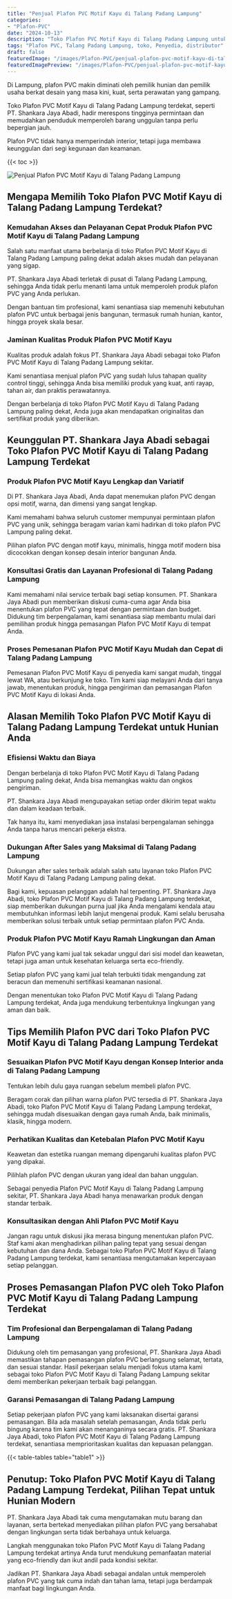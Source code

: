```yaml
---
title: "Penjual Plafon PVC Motif Kayu di Talang Padang Lampung"
categories:
- "Plafon-PVC"
date: "2024-10-13"
description: "Toko Plafon PVC Motif Kayu di Talang Padang Lampung untuk tempat tinggal, perkantoran, dan toko. Produk unggulan, pilihan motif, pilihan warna elegan, beserta jasa pemasangan oleh tim ahli serta garansi resmi!|Jasa distribusi Plafon PVC Motif Kayu di Talang Padang Lampung untuk keperluan tempat tinggal, office, maupun ritel, beserta plafon berkualitas dan pemasangan oleh teknisi profesional dan kepastian resmi.|Pilihan Plafon PVC Motif Kayu di Talang Padang Lampung yang terbukti untuk rumah, kantor, serta ritel, bersama material berkualitas dan penempatan dikerjakan oleh tenaga ahli ahli dan kepastian resmi.|Penjualan Plafon PVC Motif Kayu di Talang Padang Lampung untuk rumah, office, serta toko, beserta plafon terbaik dan penempatan oleh tim profesional, disertai beserta jaminan resmi.}"
tags: "Plafon PVC, Talang Padang Lampung, toko, Penyedia, distributor"
draft: false
featuredImage: "/images/Plafon-PVC/penjual-plafon-pvc-motif-kayu-di-talang-padang-lampung.png"
featuredImagePreview: "/images/Plafon-PVC/penjual-plafon-pvc-motif-kayu-di-talang-padang-lampung.png"
---
```


Di Lampung, plafon PVC makin diminati oleh pemilik hunian dan pemilik usaha berkat desain yang masa kini, kuat, serta perawatan yang gampang.

Toko Plafon PVC Motif Kayu di Talang Padang Lampung terdekat, seperti PT. Shankara Jaya Abadi, hadir merespons tingginya permintaan dan memudahkan penduduk memperoleh barang unggulan tanpa perlu bepergian jauh.

Plafon PVC tidak hanya memperindah interior, tetapi juga membawa keunggulan dari segi kegunaan dan keamanan.

{{< toc >}}

![Penjual Plafon PVC Motif Kayu di Talang Padang Lampung](/images/Plafon-PVC/Penjual-Plafon-PVC-Motif-Kayu-di-Talang-Padang-Lampung.png)

## Mengapa Memilih Toko Plafon PVC Motif Kayu di Talang Padang Lampung Terdekat?

### Kemudahan Akses dan Pelayanan Cepat Produk Plafon PVC Motif Kayu di Talang Padang Lampung

Salah satu manfaat utama berbelanja di toko Plafon PVC Motif Kayu di Talang Padang Lampung paling dekat adalah akses mudah dan pelayanan yang sigap.

PT. Shankara Jaya Abadi terletak di pusat di Talang Padang Lampung, sehingga Anda tidak perlu menanti lama untuk memperoleh produk plafon PVC yang Anda perlukan.

Dengan bantuan tim profesional, kami senantiasa siap memenuhi kebutuhan plafon PVC untuk berbagai jenis bangunan, termasuk rumah hunian, kantor, hingga proyek skala besar.

### Jaminan Kualitas Produk Plafon PVC Motif Kayu

Kualitas produk adalah fokus PT. Shankara Jaya Abadi sebagai toko Plafon PVC Motif Kayu di Talang Padang Lampung sekitar.

Kami senantiasa menjual plafon PVC yang sudah lulus tahapan quality control tinggi, sehingga Anda bisa memiliki produk yang kuat, anti rayap, tahan air, dan praktis perawatannya.

Dengan berbelanja di toko Plafon PVC Motif Kayu di Talang Padang Lampung paling dekat, Anda juga akan mendapatkan originalitas dan sertifikat produk yang diberikan.

## Keunggulan PT. Shankara Jaya Abadi sebagai Toko Plafon PVC Motif Kayu di Talang Padang Lampung Terdekat

### Produk Plafon PVC Motif Kayu Lengkap dan Variatif

Di PT. Shankara Jaya Abadi, Anda dapat menemukan plafon PVC dengan opsi motif, warna, dan dimensi yang sangat lengkap.

Kami memahami bahwa seluruh customer mempunyai permintaan plafon PVC yang unik, sehingga beragam varian kami hadirkan di toko plafon PVC Lampung paling dekat.

Pilihan plafon PVC dengan motif kayu, minimalis, hingga motif modern bisa dicocokkan dengan konsep desain interior bangunan Anda.

### Konsultasi Gratis dan Layanan Profesional di Talang Padang Lampung

Kami memahami nilai service terbaik bagi setiap konsumen. PT. Shankara Jaya Abadi pun memberikan diskusi cuma-cuma agar Anda bisa menentukan plafon PVC yang tepat dengan permintaan dan budget. Didukung tim berpengalaman, kami senantiasa siap membantu mulai dari pemilihan produk hingga pemasangan Plafon PVC Motif Kayu di tempat Anda.

### Proses Pemesanan Plafon PVC Motif Kayu Mudah dan Cepat di Talang Padang Lampung

Pemesanan Plafon PVC Motif Kayu di penyedia kami sangat mudah, tinggal lewat WA, atau berkunjung ke toko. Tim kami siap melayani Anda dari tanya jawab, menentukan produk, hingga pengiriman dan pemasangan Plafon PVC Motif Kayu di lokasi Anda.

## Alasan Memilih Toko Plafon PVC Motif Kayu di Talang Padang Lampung Terdekat untuk Hunian Anda

### Efisiensi Waktu dan Biaya

Dengan berbelanja di toko Plafon PVC Motif Kayu di Talang Padang Lampung paling dekat, Anda bisa memangkas waktu dan ongkos pengiriman.

PT. Shankara Jaya Abadi mengupayakan setiap order dikirim tepat waktu dan dalam keadaan terbaik.

Tak hanya itu, kami menyediakan jasa instalasi berpengalaman sehingga Anda tanpa harus mencari pekerja ekstra.

### Dukungan After Sales yang Maksimal di Talang Padang Lampung

Dukungan after sales terbaik adalah salah satu layanan toko Plafon PVC Motif Kayu di Talang Padang Lampung paling dekat.

Bagi kami, kepuasan pelanggan adalah hal terpenting. PT. Shankara Jaya Abadi, toko Plafon PVC Motif Kayu di Talang Padang Lampung terdekat, siap memberikan dukungan purna jual jika Anda mengalami kendala atau membutuhkan informasi lebih lanjut mengenai produk. Kami selalu berusaha memberikan solusi terbaik untuk setiap permintaan plafon PVC Anda.

### Produk Plafon PVC Motif Kayu Ramah Lingkungan dan Aman

Plafon PVC yang kami jual tak sekadar unggul dari sisi model dan keawetan, tetapi juga aman untuk kesehatan keluarga serta eco-friendly.

Setiap plafon PVC yang kami jual telah terbukti tidak mengandung zat beracun dan memenuhi sertifikasi keamanan nasional.

Dengan menentukan toko Plafon PVC Motif Kayu di Talang Padang Lampung terdekat, Anda juga mendukung terbentuknya lingkungan yang aman dan baik.

## Tips Memilih Plafon PVC dari Toko Plafon PVC Motif Kayu di Talang Padang Lampung Terdekat

### Sesuaikan Plafon PVC Motif Kayu dengan Konsep Interior anda di Talang Padang Lampung

Tentukan lebih dulu gaya ruangan sebelum membeli plafon PVC.

Beragam corak dan pilihan warna plafon PVC tersedia di PT. Shankara Jaya Abadi, toko Plafon PVC Motif Kayu di Talang Padang Lampung terdekat, sehingga mudah disesuaikan dengan gaya rumah Anda, baik minimalis, klasik, hingga modern.

### Perhatikan Kualitas dan Ketebalan Plafon PVC Motif Kayu

Keawetan dan estetika ruangan memang dipengaruhi kualitas plafon PVC yang dipakai.

Pilihlah plafon PVC dengan ukuran yang ideal dan bahan unggulan.

Sebagai penyedia Plafon PVC Motif Kayu di Talang Padang Lampung sekitar, PT. Shankara Jaya Abadi hanya menawarkan produk dengan standar terbaik.

### Konsultasikan dengan Ahli Plafon PVC Motif Kayu

Jangan ragu untuk diskusi jika merasa bingung menentukan plafon PVC. Staf kami akan menghadirkan pilihan paling tepat yang sesuai dengan kebutuhan dan dana Anda. Sebagai toko Plafon PVC Motif Kayu di Talang Padang Lampung terdekat, kami senantiasa mengutamakan kepercayaan setiap pelanggan.

## Proses Pemasangan Plafon PVC oleh Toko Plafon PVC Motif Kayu di Talang Padang Lampung Terdekat

### Tim Profesional dan Berpengalaman di Talang Padang Lampung

Didukung oleh tim pemasangan yang profesional, PT. Shankara Jaya Abadi memastikan tahapan pemasangan plafon PVC berlangsung selamat, tertata, dan sesuai standar. Hasil pekerjaan selalu menjadi fokus utama kami sebagai toko Plafon PVC Motif Kayu di Talang Padang Lampung sekitar demi memberikan pekerjaan terbaik bagi pelanggan.

### Garansi Pemasangan di Talang Padang Lampung

Setiap pekerjaan plafon PVC yang kami laksanakan disertai garansi pemasangan. Bila ada masalah setelah pemasangan, Anda tidak perlu bingung karena tim kami akan menanganinya secara gratis. PT. Shankara Jaya Abadi, toko Plafon PVC Motif Kayu di Talang Padang Lampung terdekat, senantiasa memprioritaskan kualitas dan kepuasan pelanggan.

{{< table-tables table="table1" >}}

## Penutup: Toko Plafon PVC Motif Kayu di Talang Padang Lampung Terdekat, Pilihan Tepat untuk Hunian Modern

PT. Shankara Jaya Abadi tak cuma mengutamakan mutu barang dan layanan, serta bertekad menyediakan pilihan plafon PVC yang bersahabat dengan lingkungan serta tidak berbahaya untuk keluarga.

Langkah menggunakan toko Plafon PVC Motif Kayu di Talang Padang Lampung terdekat artinya Anda turut mendukung pemanfaatan material yang eco-friendly dan ikut andil pada kondisi sekitar.

Jadikan PT. Shankara Jaya Abadi sebagai andalan untuk memperoleh plafon PVC yang tak cuma indah dan tahan lama, tetapi juga berdampak manfaat bagi lingkungan Anda.
